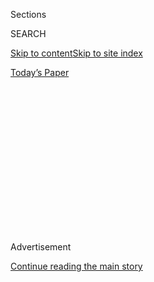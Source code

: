 <div id="app">

<div>

<div>

<div>

<div class="NYTAppHideMasthead css-1q2w90k e1suatyy0">

<div class="section css-ui9rw0 e1suatyy2">

<div class="css-eph4ug er09x8g0">

<div class="css-6n7j50">

</div>

<span class="css-1dv1kvn">Sections</span>

<div class="css-10488qs">

<span class="css-1dv1kvn">SEARCH</span>

</div>

[Skip to content](#site-content)[Skip to site
index](#site-index)

</div>

<div class="css-10698na e1huz5gh0">

</div>

</div>

<div id="masthead-bar-one" class="section hasLinks css-15hmgas e1csuq9d3">

<div class="css-uqyvli e1csuq9d0">

</div>

<div class="css-1uqjmks e1csuq9d1">

</div>

<div class="css-9e9ivx">

[](https://myaccount.nytimes.com/auth/login?response_type=cookie&client_id=vi)

</div>

<div class="css-1bvtpon e1csuq9d2">

[Today’s
Paper](https://www.nytimes.com/section/todayspaper)

</div>

</div>

</div>

</div>

<div data-aria-hidden="false">

<div id="site-content" data-role="main">

<div>

<div class="css-1aor85t" style="opacity:0.000000001;z-index:-1;visibility:hidden">

<div class="css-1hqnpie">

<div class="css-epjblv">

<span class="css-17xtcya">[Opinion](/section/opinion)</span><span class="css-x15j1o">|</span><span class="css-fwqvlz">John
Lewis Believed America Would Survive
Trump</span>

</div>

<div class="css-k008qs">

<div class="css-1iwv8en">

<span class="css-18z7m18"></span>

<div>

</div>

</div>

<span class="css-1n6z4y">https://nyti.ms/2DiXWjZ</span>

<div class="css-1705lsu">

<div class="css-4xjgmj">

<div class="css-4skfbu" data-role="toolbar" data-aria-label="Social Media Share buttons, Save button, and Comments Panel with current comment count" data-testid="share-tools">

  - 
  - 
  - 
  - 
    
    <div class="css-6n7j50">
    
    </div>

  - 
  - 

</div>

</div>

</div>

</div>

</div>

</div>

<div id="NYT_TOP_BANNER_REGION" class="css-13pd83m">

</div>

<div id="top-wrapper" class="css-1sy8kpn">

<div id="top-slug" class="css-l9onyx">

Advertisement

</div>

[Continue reading the main
story](#after-top)

<div class="ad top-wrapper" style="text-align:center;height:100%;display:block;min-height:250px">

<div id="top" class="place-ad" data-position="top" data-size-key="top">

</div>

</div>

<div id="after-top">

</div>

</div>

<div>

<div class="css-v5btjw etb61u70">

<div class="css-v05ibm etb61u71">

[Opinion](/section/opinion)

</div>

</div>

<div id="sponsor-wrapper" class="css-1hyfx7x">

<div id="sponsor-slug" class="css-19vbshk">

Supported by

</div>

[Continue reading the main
story](#after-sponsor)

<div id="sponsor" class="ad sponsor-wrapper" style="text-align:center;height:100%;display:block">

</div>

<div id="after-sponsor">

</div>

</div>

<div class="css-186x18t">

</div>

<div class="css-1vkm6nb ehdk2mb0">

# John Lewis Believed America Would Survive Trump

</div>

He told us to keep the faith. It’s not easy.

<div class="css-18e8msd">

<div class="css-vp77d3 epjyd6m0">

<div class="css-1p10dcb ey68jwv0" data-aria-hidden="true">

[![Michelle
Goldberg](https://static01.nyt.com/images/2018/04/02/opinion/michelle-goldberg/michelle-goldberg-thumbLarge.png
"Michelle Goldberg")](https://www.nytimes.com/by/michelle-goldberg)

</div>

<div class="css-1baulvz">

By [<span class="css-1baulvz last-byline" itemprop="name">Michelle
Goldberg</span>](https://www.nytimes.com/by/michelle-goldberg)

<div class="css-8atqhb">

Opinion Columnist

</div>

</div>

</div>

  - July 30,
    2020

  - 
    
    <div class="css-4xjgmj">
    
    <div class="css-d8bdto" data-role="toolbar" data-aria-label="Social Media Share buttons, Save button, and Comments Panel with current comment count" data-testid="share-tools">
    
      - 
      - 
      - 
      - 
        
        <div class="css-6n7j50">
        
        </div>
    
      - 
      - 
    
    </div>
    
    </div>

</div>

<div class="css-79elbk" data-testid="photoviewer-wrapper">

<div class="css-z3e15g" data-testid="photoviewer-wrapper-hidden">

</div>

<div class="css-1a48zt4 ehw59r15" data-testid="photoviewer-children">

![<span class="css-16f3y1r e13ogyst0" data-aria-hidden="true">John Lewis
in Washington in 2017. His funeral was held on
Thursday.</span><span class="css-cnj6d5 e1z0qqy90" itemprop="copyrightHolder"><span class="css-1ly73wi e1tej78p0">Credit...</span><span><span>Chip
Somodevilla/Getty
Images</span></span></span>](https://static01.nyt.com/images/2020/07/30/opinion/30lewis1/merlin_128348066_40469054-04f5-42bc-bfec-2928f224ab45-articleLarge.jpg?quality=75&auto=webp&disable=upscale)

</div>

</div>

</div>

<div class="section meteredContent css-1r7ky0e" name="articleBody" itemprop="articleBody">

<div class="css-1fanzo5 StoryBodyCompanionColumn">

<div class="css-53u6y8">

In June 2017, I ran into John Lewis outside of Atlanta, where he was
campaigning for his former intern Jon Ossoff in the special election for
Georgia’s Sixth Congressional District. I asked him something I asked
everyone in those days, when the horror of this administration was still
fresh: How confident was he that America would recover from Donald
Trump?

“We will get there,” Lewis said. “We will survive. We will survive.”
During the civil rights movement, he said, there were people “who said
that we wouldn’t get a Civil Rights Act when we were marching from
Selma. We wouldn’t get a Voting Rights Act. We wouldn’t get a Fair
Housing Act. But we never gave up, we never gave in. We kept the faith.”

There was something saintly about Lewis, whose funeral was held on
Thursday. What’s striking in accounts of his youthful encounters with
snarling, murderous white supremacy is not just his courage, but also
his calm and otherworldly clarity.

The historian Taylor Branch described a 1961 debate within part of the
civil rights movement about whether to keep up demonstrations in
Nashville in the face of escalating white violence. “Whenever asked a
question, he ignored the fine points of whatever theory was being put
forward and said simply, ‘We’re gonna march tonight,’” Branch wrote of
Lewis.

</div>

</div>

<div class="css-1fanzo5 StoryBodyCompanionColumn">

<div class="css-53u6y8">

A prominent white clergyman named Will D. Campbell lost his temper,
accusing Lewis of the sin of pride. “Lewis smiled warmly at Campbell, as
though taking pity on him,” wrote Branch. “‘OK, I’m a sinner,’ he
replied softy. ‘We’re gonna march.’” Lewis’s persistence won, the march
went on and he was arrested for the fourth of at least 45 times.

Lewis, the best of this country, had seen the worst of it and still had
faith. “Ordinary people with extraordinary vision can redeem the soul of
America by getting in what I call good trouble, necessary trouble,” he
[wrote in an
essay](https://www.nytimes.com/2020/07/30/opinion/john-lewis-civil-rights-america.html)
for The Times to publish on the day of his funeral.

Lately I’ve struggled to hold on to hope of redemption. On the night
Trump was elected, I felt as if the ground was crumbling beneath my
feet, and yet looking back I was naïve about how bad things could get.

Mass death from a pandemic running unchecked, without even the pretense
that the federal government will help us. A Congress that’s allowing
emergency aid to the unemployed to lapse during an economic crisis as
bad or worse than the Great Depression. Unidentified men in camouflage
beating protesters in the streets. Public education near collapse. A
president musing about postponing the election, and his thuggish
secretary of state backing him by suggesting that’s [a live
possibility](https://twitter.com/atrupar/status/1288847087950495749?s=20).

</div>

</div>

<div>

</div>

<div class="css-1fanzo5 StoryBodyCompanionColumn">

<div class="css-53u6y8">

My life is far easier than that of most people in this country, but
since March of this despicable year I’ve felt dread from the moment I
open my eyes in the morning until I fall asleep at night. Sometimes in
the evening my son cries and says he hates being a child in the time of
coronavirus, and I try not to cry too.

</div>

</div>

<div class="css-1fanzo5 StoryBodyCompanionColumn">

<div class="css-53u6y8">

If this president makes good on his threats to undermine an election
he’s likely to lose, many of us will be called to pour into the
streets and face the brutality of Trump’s goons. This thought makes me
feel ground down and frightened, not brave and defiant. In middle age
I’ve started to envy those like Lewis who are able to believe in God.

But something I take from reading about the lives of civil rights heroes
is that confidence didn’t always precede action. Sometimes it was
action’s result. Branch wrote of how, the first time Lewis was
arrested, “a lifetime of absorbed taboos against any kind of trouble
with the law quickened into terror.” But on the ride to jail, “dread
gave way to an exhilaration unlike any he had ever known.”

Lewis would later [describe
it](https://twitter.com/repjohnlewis/status/489776381363236864?s=20) as
a sense of liberation, of crossing over. He and his fellow activists
showed that hope is as much a practice as a feeling.

At Lewis’s funeral, Barack Obama eulogized him from Martin Luther King
Jr.’s former pulpit. Our last real president was blunt about the
parallels between the current regime and the villains of the civil
rights era: “George Wallace may be gone, but we can witness our federal
government sending agents to use tear gas and batons against peaceful
demonstrators,” he said.

Lewis, said Obama, “devoted his time on this earth fighting the very
attacks on democracy, and what’s best in America, that we’re seeing
circulate right now.”

Lewis’s movement defeated men like Wallace in one generation, then saw a
man like Wallace replace the first Black president in the next. “In
spite of it all, we must be hopeful, we must be optimistic, we must
never get lost in a sea of despair,” Lewis told me three years ago. He
wasn’t just describing a disposition. He was describing a discipline.

</div>

</div>

<div>

</div>

<div class="css-1fanzo5 StoryBodyCompanionColumn">

<div class="css-53u6y8">

*The Times is committed to publishing* [*a diversity of
letters*](https://www.nytimes.com/2019/01/31/opinion/letters/letters-to-editor-new-york-times-women.html)
*to the editor. We’d like to hear what you think about this or any of
our articles. Here are some*
[*tips*](https://help.nytimes.com/hc/en-us/articles/115014925288-How-to-submit-a-letter-to-the-editor)*.
And here’s our email:*
[*letters@nytimes.com*](mailto:letters@nytimes.com)*.*

*Follow The New York Times Opinion section on*
[*Facebook*](https://www.facebook.com/nytopinion)*,* [*Twitter
(@NYTopinion)*](http://twitter.com/NYTOpinion) *and*
[*Instagram*](https://www.instagram.com/nytopinion/)*.*

</div>

</div>

</div>

<div>

</div>

<div>

</div>

<div>

</div>

<div>

<div id="bottom-wrapper" class="css-1ede5it">

<div id="bottom-slug" class="css-l9onyx">

Advertisement

</div>

[Continue reading the main
story](#after-bottom)

<div id="bottom" class="ad bottom-wrapper" style="text-align:center;height:100%;display:block;min-height:90px">

</div>

<div id="after-bottom">

</div>

</div>

</div>

</div>

</div>

## Site Index

<div>

</div>

## Site Information Navigation

  - [© <span>2020</span> <span>The New York Times
    Company</span>](https://help.nytimes.com/hc/en-us/articles/115014792127-Copyright-notice)

<!-- end list -->

  - [NYTCo](https://www.nytco.com/)
  - [Contact
    Us](https://help.nytimes.com/hc/en-us/articles/115015385887-Contact-Us)
  - [Work with us](https://www.nytco.com/careers/)
  - [Advertise](https://nytmediakit.com/)
  - [T Brand Studio](http://www.tbrandstudio.com/)
  - [Your Ad
    Choices](https://www.nytimes.com/privacy/cookie-policy#how-do-i-manage-trackers)
  - [Privacy](https://www.nytimes.com/privacy)
  - [Terms of
    Service](https://help.nytimes.com/hc/en-us/articles/115014893428-Terms-of-service)
  - [Terms of
    Sale](https://help.nytimes.com/hc/en-us/articles/115014893968-Terms-of-sale)
  - [Site
    Map](https://spiderbites.nytimes.com)
  - [Help](https://help.nytimes.com/hc/en-us)
  - [Subscriptions](https://www.nytimes.com/subscription?campaignId=37WXW)

</div>

</div>

</div>

</div>
